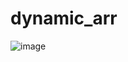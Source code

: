 # dynamic_arr

![image](https://github.com/anfishka/dynamic_arr/assets/97487005/0dc976d8-5cf1-46e1-a931-6fc78c82dce6)
